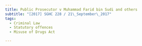 ```yaml
---
title: Public Prosecutor v Muhammad Farid bin Sudi and others 
subtitle: "[2017] SGHC 228 / 21\_September\_2017"
tags:
  - Criminal Law
  - Statutory offences
  - Misuse of Drugs Act

---
```


